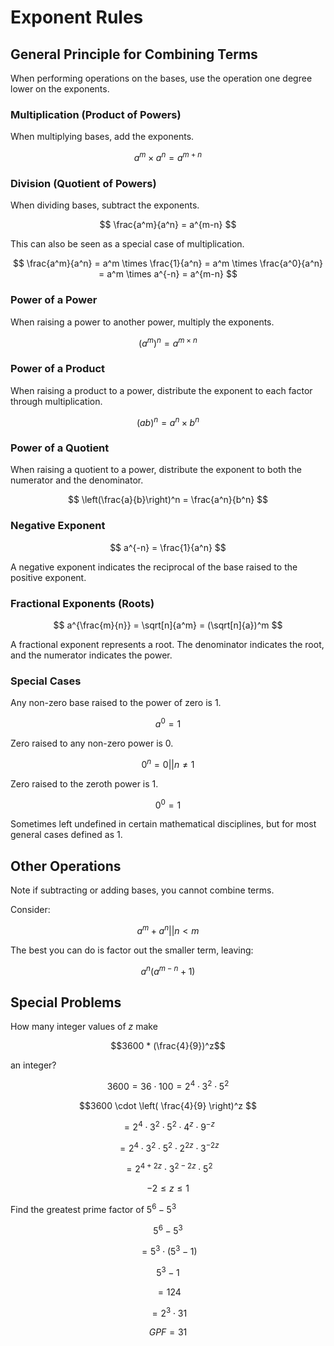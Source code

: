 # Exponent Rules

## General Principle for Combining Terms
When performing operations on the bases, use the operation one degree lower on the exponents.

### Multiplication (Product of Powers)

When multiplying bases, add the exponents.

$$
a^m \times a^n = a^{m+n}
$$

### Division (Quotient of Powers)

When dividing bases, subtract the exponents.

$$
\frac{a^m}{a^n} = a^{m-n}
$$

This can also be seen as a special case of multiplication.

$$
\frac{a^m}{a^n} = a^m \times \frac{1}{a^n} = a^m \times \frac{a^0}{a^n} = a^m \times a^{-n} = a^{m-n}
$$


### Power of a Power

When raising a power to another power, multiply the exponents.

$$
(a^m)^n = a^{m \times n}
$$

### Power of a Product

When raising a product to a power, distribute the exponent to each factor through multiplication.

$$
(ab)^n = a^n \times b^n
$$

### Power of a Quotient

When raising a quotient to a power, distribute the exponent to both the numerator and the denominator.

$$
\left(\frac{a}{b}\right)^n = \frac{a^n}{b^n}
$$

### Negative Exponent

$$
a^{-n} = \frac{1}{a^n}
$$

A negative exponent indicates the reciprocal of the base raised to the positive exponent.

### Fractional Exponents (Roots)

$$
a^{\frac{m}{n}} = \sqrt[n]{a^m} = (\sqrt[n]{a})^m
$$

A fractional exponent represents a root. The denominator indicates the root, and the numerator indicates the power.

### Special Cases

Any non-zero base raised to the power of zero is 1.

$$
a^0 = 1
$$

Zero raised to any non-zero power is 0.

$$
0^n = 0 || n \neq 1
$$

Zero raised to the zeroth power is 1.

$$
0^0 = 1
$$

Sometimes left undefined in certain mathematical disciplines, but for most general cases defined as 1.

## Other Operations

Note if subtracting or adding bases, you cannot combine terms. 

Consider: 

$$ a^m + a^n || n < m $$

The best you can do is factor out the smaller term, leaving: 

$$a^n (a^{m-n} + 1)$$

## Special Problems

How many integer values of *z* make 

$$3600 * (\frac{4}{9})^z$$ 

an integer?

$$3600 = 36 \cdot 100 = 2^4 \cdot 3^2 \cdot 5^2$$

$$3600 \cdot \left( \frac{4}{9} \right)^z $$

$$= 2^4 \cdot 3^2 \cdot 5^2 \cdot 4^z \cdot 9^{-z}$$

$$= 2^4 \cdot 3^2 \cdot 5^2 \cdot 2^{2z} \cdot 3^{-2z}$$

$$= 2^{4+2z} \cdot 3^{2-2z} \cdot 5^2$$

$$-2 \leq z \leq 1$$

Find the greatest prime factor of $`5^6−5^3`$

$$5^6 - 5^3$$

$$= 5^3 \cdot ( 5^3 - 1 )$$

$$5^3 - 1$$

$$= 124$$

$$= 2^3 \cdot 31$$

$$GPF = 31$$
